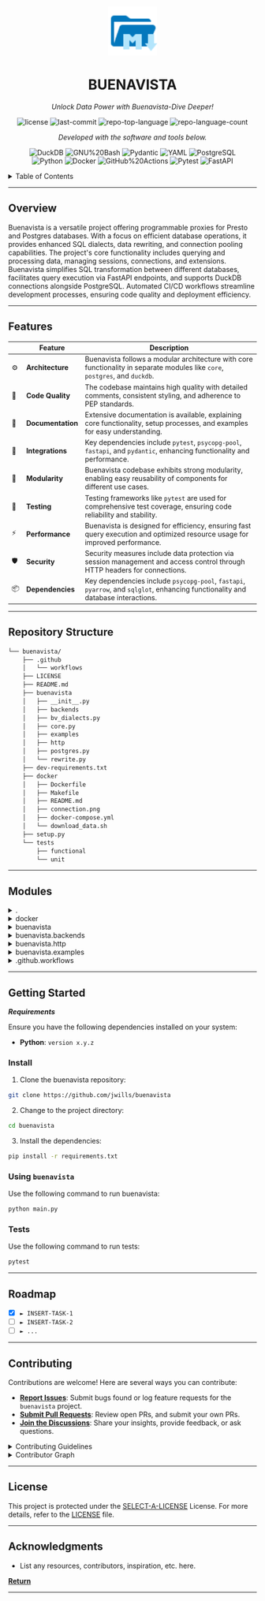 <p align="center">
  <img src="https://raw.githubusercontent.com/PKief/vscode-material-icon-theme/ec559a9f6bfd399b82bb44393651661b08aaf7ba/icons/folder-markdown-open.svg" width="100" alt="project-logo">
</p>
<p align="center">
    <h1 align="center">BUENAVISTA</h1>
</p>
<p align="center">
    <em>Unlock Data Power with Buenavista-Dive Deeper!</em>
</p>
<p align="center">
	<img src="https://img.shields.io/github/license/jwills/buenavista?style=flat&logo=opensourceinitiative&logoColor=white&color=0080ff" alt="license">
	<img src="https://img.shields.io/github/last-commit/jwills/buenavista?style=flat&logo=git&logoColor=white&color=0080ff" alt="last-commit">
	<img src="https://img.shields.io/github/languages/top/jwills/buenavista?style=flat&color=0080ff" alt="repo-top-language">
	<img src="https://img.shields.io/github/languages/count/jwills/buenavista?style=flat&color=0080ff" alt="repo-language-count">
<p>
<p align="center">
		<em>Developed with the software and tools below.</em>
</p>
<p align="center">
	<img src="https://img.shields.io/badge/DuckDB-FFF000.svg?style=flat&logo=DuckDB&logoColor=black" alt="DuckDB">
	<img src="https://img.shields.io/badge/GNU%20Bash-4EAA25.svg?style=flat&logo=GNU-Bash&logoColor=white" alt="GNU%20Bash">
	<img src="https://img.shields.io/badge/Pydantic-E92063.svg?style=flat&logo=Pydantic&logoColor=white" alt="Pydantic">
	<img src="https://img.shields.io/badge/YAML-CB171E.svg?style=flat&logo=YAML&logoColor=white" alt="YAML">
	<img src="https://img.shields.io/badge/PostgreSQL-4169E1.svg?style=flat&logo=PostgreSQL&logoColor=white" alt="PostgreSQL">
	<br>
	<img src="https://img.shields.io/badge/Python-3776AB.svg?style=flat&logo=Python&logoColor=white" alt="Python">
	<img src="https://img.shields.io/badge/Docker-2496ED.svg?style=flat&logo=Docker&logoColor=white" alt="Docker">
	<img src="https://img.shields.io/badge/GitHub%20Actions-2088FF.svg?style=flat&logo=GitHub-Actions&logoColor=white" alt="GitHub%20Actions">
	<img src="https://img.shields.io/badge/Pytest-0A9EDC.svg?style=flat&logo=Pytest&logoColor=white" alt="Pytest">
	<img src="https://img.shields.io/badge/FastAPI-009688.svg?style=flat&logo=FastAPI&logoColor=white" alt="FastAPI">
</p>

<!-- TABLE OF CONTENTS -->
<details>
  <summary>Table of Contents</summary>

- [ Overview](#-overview)
- [ Features](#-features)
- [ Repository Structure](#-repository-structure)
- [ Modules](#-modules)
- [ Getting Started](#-getting-started)
  - [ Install](#-install)
  - [ Using buenavista](#-using-buenavista)
  - [ Tests](#-tests)
- [ Roadmap](#-project-roadmap)
- [ Contributing](#-contributing)
- [ License](#-license)
- [ Acknowledgments](#-acknowledgments)
</details>
<hr>

##  Overview

Buenavista is a versatile project offering programmable proxies for Presto and Postgres databases. With a focus on efficient database operations, it provides enhanced SQL dialects, data rewriting, and connection pooling capabilities. The project's core functionality includes querying and processing data, managing sessions, connections, and extensions. Buenavista simplifies SQL transformation between different databases, facilitates query execution via FastAPI endpoints, and supports DuckDB connections alongside PostgreSQL. Automated CI/CD workflows streamline development processes, ensuring code quality and deployment efficiency.

---

##  Features

|    |    Feature        | Description                                                                                                                 |
|----|-------------------|---------------------------------------------------------------                                                              |
| ⚙️  | **Architecture**  | Buenavista follows a modular architecture with core functionality in separate modules like `core`, `postgres`, and `duckdb`.  |
| 🔩 | **Code Quality**  | The codebase maintains high quality with detailed comments, consistent styling, and adherence to PEP standards.              |
| 📄 | **Documentation** | Extensive documentation is available, explaining core functionality, setup processes, and examples for easy understanding.  |
| 🔌 | **Integrations**  | Key dependencies include `pytest`, `psycopg-pool`, `fastapi`, and `pydantic`, enhancing functionality and performance.         |
| 🧩 | **Modularity**    | Buenavista codebase exhibits strong modularity, enabling easy reusability of components for different use cases.             |
| 🧪 | **Testing**       | Testing frameworks like `pytest` are used for comprehensive test coverage, ensuring code reliability and stability.          |
| ⚡️  | **Performance**   | Buenavista is designed for efficiency, ensuring fast query execution and optimized resource usage for improved performance.  |
| 🛡️ | **Security**      | Security measures include data protection via session management and access control through HTTP headers for connections. |
| 📦 | **Dependencies**  | Key dependencies include `psycopg-pool`, `fastapi`, `pyarrow`, and `sqlglot`, enhancing functionality and database interactions. |

---

##  Repository Structure

```sh
└── buenavista/
    ├── .github
    │   └── workflows
    ├── LICENSE
    ├── README.md
    ├── buenavista
    │   ├── __init__.py
    │   ├── backends
    │   ├── bv_dialects.py
    │   ├── core.py
    │   ├── examples
    │   ├── http
    │   ├── postgres.py
    │   └── rewrite.py
    ├── dev-requirements.txt
    ├── docker
    │   ├── Dockerfile
    │   ├── Makefile
    │   ├── README.md
    │   ├── connection.png
    │   ├── docker-compose.yml
    │   └── download_data.sh
    ├── setup.py
    └── tests
        ├── functional
        └── unit
```

---

##  Modules

<details closed><summary>.</summary>

| File                                                                                          | Summary                                                                                                     |
| ---                                                                                           | ---                                                                                                         |
| [dev-requirements.txt](https://github.com/jwills/buenavista/blob/master/dev-requirements.txt) | Implements database connection pooling for Buenavista using psycopg-pool for efficient database operations. |
| [setup.py](https://github.com/jwills/buenavista/blob/master/setup.py)                         | Programmable Presto and Postgres proxies setup configuration for Buenavista repository.                     |

</details>

<details closed><summary>docker</summary>

| File                                                                                             | Summary                                                                                                                                                                    |
| ---                                                                                              | ---                                                                                                                                                                        |
| [download_data.sh](https://github.com/jwills/buenavista/blob/master/docker/download_data.sh)     | Download example data files (iris.parquet, chinook.db) into./data directory for Buenavista repository's docker environment setup.                                          |
| [Dockerfile](https://github.com/jwills/buenavista/blob/master/docker/Dockerfile)                 | Dockerfile setting up a Python environment for the Buenavista repository, installing dependencies, setting timezone, and launching a specific script on container startup. |
| [Makefile](https://github.com/jwills/buenavista/blob/master/docker/Makefile)                     | Build, start, and fetch data for Buenavista using Docker Compose with this Makefile within the repository's docker directory.                                              |
| [docker-compose.yml](https://github.com/jwills/buenavista/blob/master/docker/docker-compose.yml) | Compose services configuration for CloudBeaver and Buenavista images in docker-compose.yml, defining ports and environment variables.                                      |

</details>

<details closed><summary>buenavista</summary>

| File                                                                                         | Summary                                                                                                                                    |
| ---                                                                                          | ---                                                                                                                                        |
| [bv_dialects.py](https://github.com/jwills/buenavista/blob/master/buenavista/bv_dialects.py) | Enhances SQL dialects in the Buenavista project, including Trino and DuckDB customizations and additional expressions for Postgres.        |
| [core.py](https://github.com/jwills/buenavista/blob/master/buenavista/core.py)               | BV core functionality for querying and processing data, including result representation, sessions management, connections, and extensions. |
| [postgres.py](https://github.com/jwills/buenavista/blob/master/buenavista/postgres.py)       | buenavista/postgres.py` manages PostgreSQL connections, queries, and data rewriting within the `buenavista` repository architecture.       |
| [rewrite.py](https://github.com/jwills/buenavista/blob/master/buenavista/rewrite.py)         | Implements a SQL rewriter for abstracting table details, handling SQL transformation between different databases with relation mappings.   |

</details>

<details closed><summary>buenavista.backends</summary>

| File                                                                                            | Summary                                                                                                                                  |
| ---                                                                                             | ---                                                                                                                                      |
| [postgres.py](https://github.com/jwills/buenavista/blob/master/buenavista/backends/postgres.py) | Create PostgreSQL database connections and sessions, executing queries and fetching results with Buenavista-specific data types mapping. |
| [duckdb.py](https://github.com/jwills/buenavista/blob/master/buenavista/backends/duckdb.py)     | Convert DuckDB data types to Buenavista types and provide classes for querying and managing DuckDB connections and sessions.             |

</details>

<details closed><summary>buenavista.http</summary>

| File                                                                                                | Summary                                                                                                                                                                                                                             |
| ---                                                                                                 | ---                                                                                                                                                                                                                                 |
| [type_mapping.py](https://github.com/jwills/buenavista/blob/master/buenavista/http/type_mapping.py) | Defines type mappings and converters for translating Buenavista types to Trino, enhancing compatibility in the database interaction layer.                                                                                          |
| [context.py](https://github.com/jwills/buenavista/blob/master/buenavista/http/context.py)           | Manages session pools and HTTP headers for database connections based on incoming requests' metadata. Facilitates SQL execution and transaction handling efficiently.                                                               |
| [schemas.py](https://github.com/jwills/buenavista/blob/master/buenavista/http/schemas.py)           | Define Pydantic models for HTTP response schemas including Column, StatementStats, QueryError, and BaseResult with camel case aliasing.                                                                                             |
| [main.py](https://github.com/jwills/buenavista/blob/master/buenavista/http/main.py)                 | Code snippet `main.py` in `buenavista/http` provides FastAPI endpoints `info` and `statement` to handle HTTP requests for query execution and responses. It includes connection setup, query processing, and result transformation. |

</details>

<details closed><summary>buenavista.examples</summary>

| File                                                                                                          | Summary                                                                                                                                          |
| ---                                                                                                           | ---                                                                                                                                              |
| [duckdb_postgres.py](https://github.com/jwills/buenavista/blob/master/buenavista/examples/duckdb_postgres.py) | Rewriting SQL queries for DuckDB to emulate PostgreSQL behavior. Also, initializes a BuenaVista server to handle DuckDB connections.             |
| [duckdb_http.py](https://github.com/jwills/buenavista/blob/master/buenavista/examples/duckdb_http.py)         | Rewrites SQL queries with DuckDB connections. Configured FastAPI app with Presto API using DuckDB.                                               |
| [postgres_proxy.py](https://github.com/jwills/buenavista/blob/master/buenavista/examples/postgres_proxy.py)   | Postgres proxy enabling communication between servers. Establishes connection, listens on specified address, forwards requests to target server. |

</details>

<details closed><summary>.github.workflows</summary>

| File                                                                                      | Summary                                                                                                                                                           |
| ---                                                                                       | ---                                                                                                                                                               |
| [push.yaml](https://github.com/jwills/buenavista/blob/master/.github/workflows/push.yaml) | Automated CI workflows for push events. Incorporates linting, testing, and Docker image building. Streamlines development processes in the Buenavista repository. |
| [main.yml](https://github.com/jwills/buenavista/blob/master/.github/workflows/main.yml)   | Automated CI/CD pipeline for the Buenavista repository using GitHub Actions. Validates code changes, triggers builds, and deploys on merges to main branch.       |

</details>

---

##  Getting Started

***Requirements***

Ensure you have the following dependencies installed on your system:

* **Python**: `version x.y.z`

###  Install

1. Clone the buenavista repository:

```sh
git clone https://github.com/jwills/buenavista
```

2. Change to the project directory:

```sh
cd buenavista
```

3. Install the dependencies:

```sh
pip install -r requirements.txt
```

###  Using `buenavista`

Use the following command to run buenavista:

```sh
python main.py
```

###  Tests

Use the following command to run tests:

```sh
pytest
```

---

##  Roadmap

- [X] `► INSERT-TASK-1`
- [ ] `► INSERT-TASK-2`
- [ ] `► ...`

---

##  Contributing

Contributions are welcome! Here are several ways you can contribute:

- **[Report Issues](https://github.com/jwills/buenavista/issues)**: Submit bugs found or log feature requests for the `buenavista` project.
- **[Submit Pull Requests](https://github.com/jwills/buenavista/blob/main/CONTRIBUTING.md)**: Review open PRs, and submit your own PRs.
- **[Join the Discussions](https://github.com/jwills/buenavista/discussions)**: Share your insights, provide feedback, or ask questions.

<details closed>
<summary>Contributing Guidelines</summary>

1. **Fork the Repository**: Start by forking the project repository to your github account.
2. **Clone Locally**: Clone the forked repository to your local machine using a git client.
   ```sh
   git clone https://github.com/jwills/buenavista
   ```
3. **Create a New Branch**: Always work on a new branch, giving it a descriptive name.
   ```sh
   git checkout -b new-feature-x
   ```
4. **Make Your Changes**: Develop and test your changes locally.
5. **Commit Your Changes**: Commit with a clear message describing your updates.
   ```sh
   git commit -m 'Implemented new feature x.'
   ```
6. **Push to github**: Push the changes to your forked repository.
   ```sh
   git push origin new-feature-x
   ```
7. **Submit a Pull Request**: Create a PR against the original project repository. Clearly describe the changes and their motivations.
8. **Review**: Once your PR is reviewed and approved, it will be merged into the main branch. Congratulations on your contribution!
</details>

<details closed>
<summary>Contributor Graph</summary>
<br>
<p align="left">
   <a href="https://github.com{/jwills/buenavista/}graphs/contributors">
      <img src="https://contrib.rocks/image?repo=jwills/buenavista">
   </a>
</p>
</details>

---

##  License

This project is protected under the [SELECT-A-LICENSE](https://choosealicense.com/licenses) License. For more details, refer to the [LICENSE](https://choosealicense.com/licenses/) file.

---

##  Acknowledgments

- List any resources, contributors, inspiration, etc. here.

[**Return**](#-overview)

---
